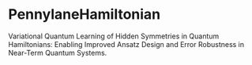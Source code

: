 # PennylaneHamiltonian
Variational Quantum Learning of Hidden Symmetries in Quantum Hamiltonians: Enabling Improved Ansatz Design and Error Robustness in Near-Term Quantum Systems.
